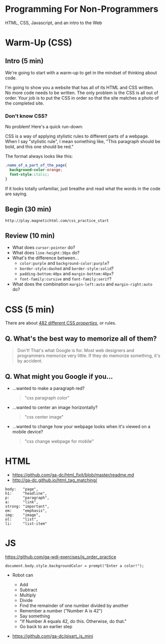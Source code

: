 # Programming For Non-Programmers

HTML, CSS, Javascript, and an intro to the Web

# Warm-Up (CSS)

## Intro (5 min)

We're going to start with a warm-up to get in the mindset of thinking about code.

I'm going to show you a website that has all of its HTML and CSS written. No more code needs to be written. The only problem is the CSS is all out of order. Your job is to put the CSS in order so that the site matches a photo of the completed site.

### Don't know CSS?

No problem! Here's a quick run-down:

CSS is a way of applying stylistic rules to different parts of a webpage. When I say "stylistic rule", I mean something like, "This paragraph should be bold, and this one should be red."

The format always looks like this:

```css
.name_of_a_part_of_the_page{
  background-color:orange;
  font-style:italic;
}
```

If it looks totally unfamiliar, just breathe and read what the words in the code are saying.

## Begin (30 min)

`http://play.magnetichtml.com/css_practice_start`

## Review (10 min)

- What does `cursor:pointer` do?
- What does `line-height:30px` do?
- What's the difference between...
  - `color:purple` and `background-color:purple`?
  - `border-style:dashed` and `border-style:solid`?
  - `padding-bottom:40px` and `margin-bottom:40px`?
  - `font-family:cursive` and `font-family:serif`?
- What does the combination `margin-left:auto` and `margin-right:auto` do?

# CSS (5 min)

There are about [482 different CSS *properties*](https://developer.mozilla.org/en-US/docs/Web/CSS/Reference), or rules.

Q. What's the best way to memorize all of them?
---
> Don't! That's what Google is for. Most web designers and programmers memorize very little. If they do memorize something, it's by accident.

Q. What might you Google if you...
---
- ...wanted to make a paragraph red?
  > "css paragraph color"
- ...wanted to center an image horizontally?
  > "css center image"
- ...wanted to change how your webpage looks when it's viewed on a mobile device?
  > "css change webpage for mobile"

# HTML

- https://github.com/ga-dc/html_fixit/blob/master/readme.md
- http://ga-dc.github.io/html_tag_matching/
```
body:   "page",
h1:     "headline",
p:      "paragraph",
a:      "link",
strong: "important",
em:     "emphasis",
img:    "image",
ol:     "list",
li:     "list-item"
```

# JS

https://github.com/ga-wdi-exercises/js_order_practice

```
document.body.style.backgroundColor = prompt("Enter a color!");
```

- Robot can
  - Add
  - Subtract
  - Multiply
  - Divide
  - Find the remainder of one number divided by another 
  - Remember a number ("Number A is 42")
  - Say something
  - "If Number A equals 42, do this. Otherwise, do that."
  - Go back to an earlier step

- https://github.com/ga-dc/pixart_js_mini
